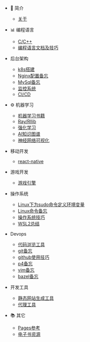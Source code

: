 - 📔 简介

  - [关于](README.md)

- 📊 编程语言
  - [C/C++](README.md)
  - [编程语言文档及技巧](_posts/2022-06-09-program_lang_doc.md)
  
- 后台架构
  - [k8s搭建](_posts/2022-05-29-k8s搭建.md)
  - [Nginx配置备忘](_posts/2022-05-29-Nginx配置教程.md)
  - [MySql备忘](_posts/2022-06-01-MySql.md)
  - [监控系统](_posts/monitor_system.md)
  - [CI/CD](_posts/ci-cd.md)
  
- ⚙️ 机器学习
  - [机器学习书籍](_posts/2022-06-10-ml_books.md)
  - [Ray/Rllib](_posts/2022-06-07-ray-rllib.md)
  - [强化学习](_posts/rl.md)
  - [AI知识图谱](_posts/ai_knownage_graph.md)
  - [神经网络可视化](_posts/nn-vis.md)

- 移动开发
  - [react-native](_posts/react-native.md)

- 游戏开发
  - [游戏引擎](_posts/2022-06-05-game_engine.md)

- 操作系统
  - [Linux下为sudo命令定义环境变量](_posts/2022-05-30-Linux下为sudo命令定义环境变量.md)
  - [Linux命令备忘](_posts/2022-06-05-linux_cmd.md)
  - [操作系统技巧](_posts/2022-06-14-os_helper.md)
  - [WSL2总结](_posts/win-wsl2.md)

- Devops
  - [代码浏览工具](_posts/2022-06-05-code_in_sight.md)
  - [git备忘](_posts/2022-06-05-git_usage.md)
  - [github使用技巧](_posts/github_skills.md)
  - [p4备忘](_posts/p4_usage.md)
  - [vim备忘](_posts/2022-06-05-vim_conf.md)
  - [bazel备忘](_posts/bazel_usage.md)

- 开发工具
  - [静态网站生成工具](_posts/2022-05-29-静态网站生成工具.md)
  - [代理工具](_posts/2022-06-02-proxy_tools.md)
  
- 📚 其它
  - [Pages参考](_posts/2022-05-28-my_first.md)
  - [电子书资源](_posts/ebooks.md)

